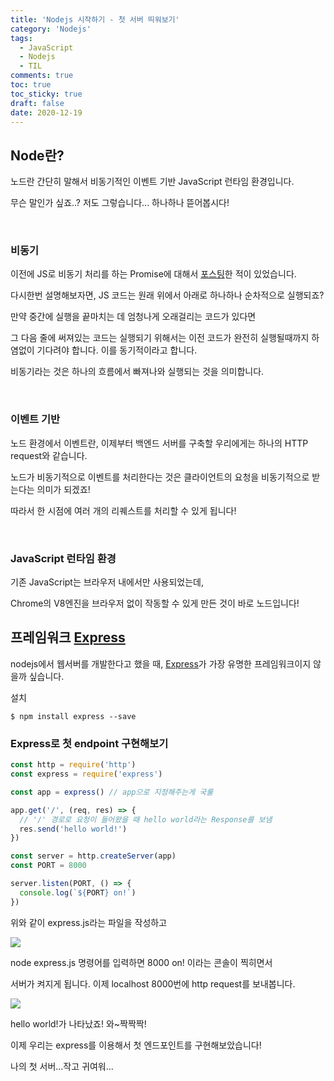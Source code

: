 ```yaml
---
title: 'Nodejs 시작하기 - 첫 서버 띄워보기'
category: 'Nodejs'
tags:
  - JavaScript
  - Nodejs
  - TIL
comments: true
toc: true
toc_sticky: true
draft: false
date: 2020-12-19
---
```


[포스팅]: https://guswnl0610.github.io/javascript/async/

## Node란?

노드란 간단히 말해서 비동기적인 이벤트 기반 JavaScript 런타임 환경입니다.

무슨 말인가 싶죠..? 저도 그렇습니다... 하나하나 뜯어봅시다!

<br>

### 비동기

이전에 JS로 비동기 처리를 하는 Promise에 대해서 [포스팅]한 적이 있었습니다.

다시한번 설명해보자면, JS 코드는 원래 위에서 아래로 하나하나 순차적으로 실행되죠?

만약 중간에 실행을 끝마치는 데 엄청나게 오래걸리는 코드가 있다면

그 다음 줄에 써져있는 코드는 실행되기 위해서는 이전 코드가 완전히 실행될때까지 하염없이 기다려야 합니다. 이를 동기적이라고 합니다.

비동기라는 것은 하나의 흐름에서 빠져나와 실행되는 것을 의미합니다.

<br>

### 이벤트 기반

노드 환경에서 이벤트란, 이제부터 백엔드 서버를 구축할 우리에게는 하나의 HTTP request와 같습니다.

노드가 비동기적으로 이벤트를 처리한다는 것은 클라이언트의 요청을 비동기적으로 받는다는 의미가 되겠죠!

따라서 한 시점에 여러 개의 리퀘스트를 처리할 수 있게 됩니다!

<br>

### JavaScript 런타임 환경

기존 JavaScript는 브라우저 내에서만 사용되었는데,

Chrome의 V8엔진을 브라우저 없이 작동할 수 있게 만든 것이 바로 노드입니다!

[express]: https://expressjs.com/

## 프레임워크 [Express]

nodejs에서 웹서버를 개발한다고 했을 때, [Express]가 가장 유명한 프레임워크이지 않을까 싶습니다.

설치

```
$ npm install express --save
```

### Express로 첫 endpoint 구현해보기

```javascript
const http = require('http')
const express = require('express')

const app = express() // app으로 지정해주는게 국룰

app.get('/', (req, res) => {
  // '/' 경로로 요청이 들어왔을 때 hello world라는 Response를 보냄
  res.send('hello world!')
})

const server = http.createServer(app)
const PORT = 8000

server.listen(PORT, () => {
  console.log(`${PORT} on!`)
})
```

위와 같이 express.js라는 파일을 작성하고

![](https://i.ibb.co/yg0hy9t/2020-12-19-7-40-40.png)

node express.js 명령어를 입력하면 8000 on! 이라는 콘솔이 찍히면서

서버가 켜지게 됩니다. 이제 localhost 8000번에 http request를 보내봅니다.

![](https://i.ibb.co/ZWwPzHj/2020-12-19-7-41-01.png)

hello world!가 나타났죠! 와~짝짝짝!

이제 우리는 express를 이용해서 첫 엔드포인트를 구현해보았습니다!

나의 첫 서버...작고 귀여워...
